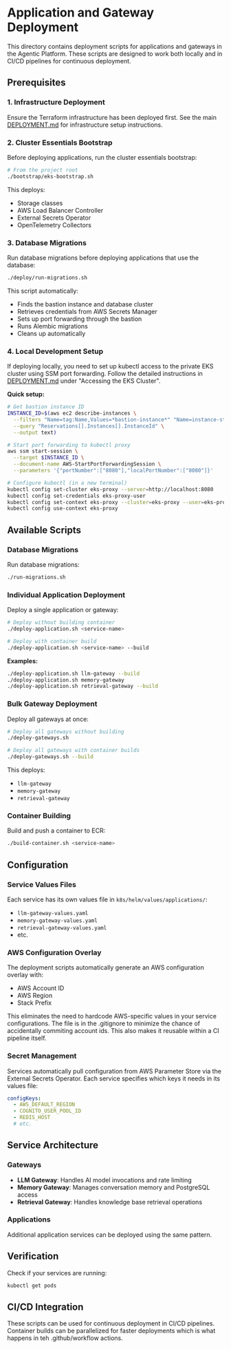 # Application and Gateway Deployment

This directory contains deployment scripts for applications and gateways in the Agentic Platform. These scripts are designed to work both locally and in CI/CD pipelines for continuous deployment.

## Prerequisites

### 1. Infrastructure Deployment
Ensure the Terraform infrastructure has been deployed first. See the main [DEPLOYMENT.md](../DEPLOYMENT.md) for infrastructure setup instructions.

### 2. Cluster Essentials Bootstrap
Before deploying applications, run the cluster essentials bootstrap:

```bash
# From the project root
./bootstrap/eks-bootstrap.sh
```

This deploys:
- Storage classes
- AWS Load Balancer Controller
- External Secrets Operator
- OpenTelemetry Collectors

### 3. Database Migrations
Run database migrations before deploying applications that use the database:

```bash
./deploy/run-migrations.sh
```

This script automatically:
- Finds the bastion instance and database cluster
- Retrieves credentials from AWS Secrets Manager
- Sets up port forwarding through the bastion
- Runs Alembic migrations
- Cleans up automatically

### 4. Local Development Setup
If deploying locally, you need to set up kubectl access to the private EKS cluster using SSM port forwarding. Follow the detailed instructions in [DEPLOYMENT.md](../DEPLOYMENT.md) under "Accessing the EKS Cluster".

**Quick setup:**
```bash
# Get bastion instance ID
INSTANCE_ID=$(aws ec2 describe-instances \
  --filters "Name=tag:Name,Values=*bastion-instance*" "Name=instance-state-name,Values=running" \
  --query "Reservations[].Instances[].InstanceId" \
  --output text)

# Start port forwarding to kubectl proxy
aws ssm start-session \
  --target $INSTANCE_ID \
  --document-name AWS-StartPortForwardingSession \
  --parameters '{"portNumber":["8080"],"localPortNumber":["8080"]}'

# Configure kubectl (in a new terminal)
kubectl config set-cluster eks-proxy --server=http://localhost:8080
kubectl config set-credentials eks-proxy-user
kubectl config set-context eks-proxy --cluster=eks-proxy --user=eks-proxy-user
kubectl config use-context eks-proxy
```

## Available Scripts

### Database Migrations
Run database migrations:

```bash
./run-migrations.sh
```

### Individual Application Deployment
Deploy a single application or gateway:

```bash
# Deploy without building container
./deploy-application.sh <service-name>

# Deploy with container build
./deploy-application.sh <service-name> --build
```

**Examples:**
```bash
./deploy-application.sh llm-gateway --build
./deploy-application.sh memory-gateway
./deploy-application.sh retrieval-gateway --build
```

### Bulk Gateway Deployment
Deploy all gateways at once:

```bash
# Deploy all gateways without building
./deploy-gateways.sh

# Deploy all gateways with container builds
./deploy-gateways.sh --build
```

This deploys:
- `llm-gateway`
- `memory-gateway` 
- `retrieval-gateway`

### Container Building
Build and push a container to ECR:

```bash
./build-container.sh <service-name>
```

## Configuration

### Service Values Files
Each service has its own values file in `k8s/helm/values/applications/`:
- `llm-gateway-values.yaml`
- `memory-gateway-values.yaml`
- `retrieval-gateway-values.yaml`
- etc.

### AWS Configuration Overlay
The deployment scripts automatically generate an AWS configuration overlay with:
- AWS Account ID
- AWS Region
- Stack Prefix

This eliminates the need to hardcode AWS-specific values in your service configurations. The file is in the .gitignore to minimize the chance of accidentally commiting account ids. This also makes it reusable within a CI pipeline itself.

### Secret Management
Services automatically pull configuration from AWS Parameter Store via the External Secrets Operator. Each service specifies which keys it needs in its values file:

```yaml
configKeys:
  - AWS_DEFAULT_REGION
  - COGNITO_USER_POOL_ID
  - REDIS_HOST
  # etc.
```

## Service Architecture

### Gateways
- **LLM Gateway**: Handles AI model invocations and rate limiting
- **Memory Gateway**: Manages conversation memory and PostgreSQL access
- **Retrieval Gateway**: Handles knowledge base retrieval operations

### Applications
Additional application services can be deployed using the same pattern.

## Verification

Check if your services are running:

```bash
kubectl get pods
```

## CI/CD Integration
These scripts can be used for continuous deployment in CI/CD pipelines. Container builds can be parallelized for faster deployments which is what happens in teh .github/workflow actions.